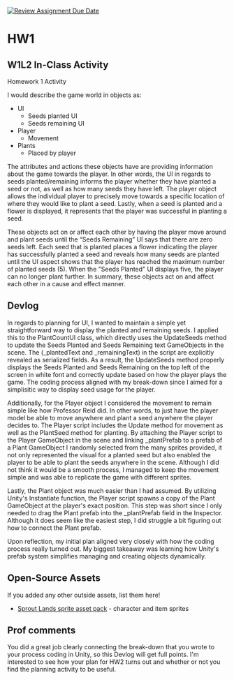 [![Review Assignment Due Date](https://classroom.github.com/assets/deadline-readme-button-22041afd0340ce965d47ae6ef1cefeee28c7c493a6346c4f15d667ab976d596c.svg)](https://classroom.github.com/a/MjLLqDcN)
# HW1
## W1L2 In-Class Activity

Homework 1 Activity

I would describe the game world in objects as:
- UI
    - Seeds planted UI
    - Seeds remaining UI
- Player
    - Movement
- Plants
    - Placed by player

The attributes and actions these objects have are providing information about the game towards the player. In other words, the UI in regards to seeds planted/remaining informs the player whether they have planted a seed or not, as well as how many seeds they have left. The player object allows the individual player to precisely move towards a specific location of where they would like to plant a seed. Lastly, when a seed is planted and a flower is displayed, it represents that the player was successful in planting a seed.

These objects act on or affect each other by having the player move around and plant seeds until the “Seeds Remaining” UI says that there are zero seeds left. Each seed that is planted places a flower indicating the player has successfully planted a seed and reveals how many seeds are planted until the UI aspect shows that the player has reached the maximum number of planted seeds (5). When the "Seeds Planted" UI displays five, the player can no longer plant further. In summary, these objects act on and affect each other in a cause and effect manner. 


## Devlog

In regards to planning for UI, I wanted to maintain a simple yet straightforward way to display the planted and remaining seeds. I applied this to the PlantCountUI class, which directly uses the UpdateSeeds method to update the Seeds Planted and Seeds Remaining text GameObjects in the scene. The (_plantedText and _remainingText) in the script are explicitly revealed as serialized fields. As a result, the UpdateSeeds method properly displays the Seeds Planted and Seeds Remaining on the top left of the screen in white font and correctly update based on how the player plays the game. The coding process aligned with my break-down since I aimed for a simplisitic way to display seed usage for the player.

Additionally, for the Player object I considered the movement to remain simple like how Professor Reid did. In other words, to just have the player model be able to move anywhere and plant a seed anywhere the player decides to. The Player script includes the Update method for movement as well as the PlantSeed method for planting. By attaching the Player script to the Player GameObject in the scene and linking _plantPrefab to a prefab of a Plant GameObject I randomly selected from the many sprites provided, it not only represented the visual for a planted seed but also enabled the player to be able to plant the seeds anywhere in the scene. Although I did not think it would be a smooth process, I managed to keep the movement simple and was able to replicate the game with different sprites.

Lastly, the Plant object was much easier than I had assumed. By utilizing Unity's Instantiate function, the Player script spawns a copy of the Plant GameObject at the player's exact position. This step was short since I only needed to drag the Plant prefab into the _plantPrefab field in the Inspector. Although it does seem like the easiest step, I did struggle a bit figuring out how to connect the Plant prefab.

Upon reflection, my initial plan aligned very closely with how the coding process really turned out. My biggest takeaway was learning how Unity's prefab system simplifies managing and creating objects dynamically. 


## Open-Source Assets
If you added any other outside assets, list them here!
- [Sprout Lands sprite asset pack](https://cupnooble.itch.io/sprout-lands-asset-pack) - character and item sprites

## Prof comments
You did a great job clearly connecting the break-down that you wrote to your process coding in Unity, so this Devlog will get full points. I'm interested to see how your plan for HW2 turns out and whether or not you find the planning activity to be useful.
